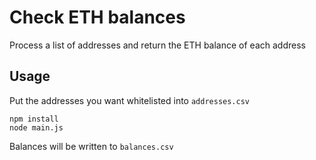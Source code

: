 # Check ETH balances
Process a list of addresses and return the ETH balance of each address

## Usage

Put the addresses you want whitelisted into `addresses.csv`
```
npm install
node main.js
```
Balances will be written to `balances.csv`
